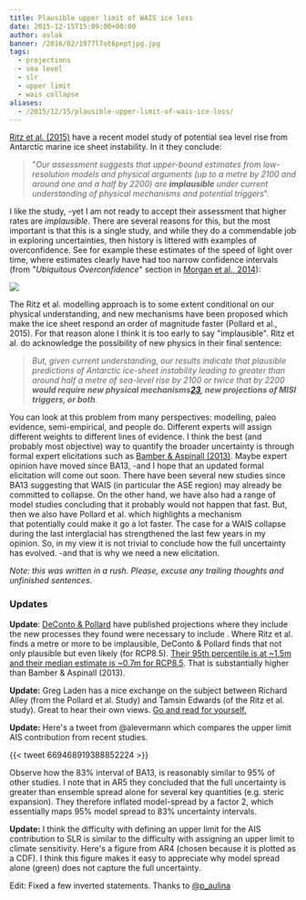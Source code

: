 ```yaml
---
title: Plausible upper limit of WAIS ice loss
date: 2015-12-15T15:09:00+00:00
author: aslak
banner: /2016/02/1977l7ot6peptjpg.jpg
tags:
  - projections
  - sea level
  - slr
  - upper limit
  - wais collapse
aliases:
  - /2015/12/15/plausible-upper-limit-of-wais-ice-loss/
---
```

[Ritz et al. (2015)](http://www.nature.com/nature/journal/vaop/ncurrent/full/nature16147.html) have a recent model study of potential sea level rise from Antarctic marine ice sheet instability. In it they conclude:

> "_Our assessment suggests that upper-bound estimates from low-resolution models and physical arguments (up to a metre by 2100 and around one and a half by 2200) are **implausible** under current understanding of physical mechanisms and potential triggers_".

I like the study, -yet I am not ready to accept their assessment that higher rates are _implausible_. There are several reasons for this, but the most important is that this is a single study, and while they do a commendable job in exploring uncertainties, then history is littered with examples of overconfidence. See for example these estimates of the speed of light over time, where estimates clearly have had too narrow confidence intervals (from "_Ubiquitous Overconfidence_" section in [Morgan et al., 2014](http://www.pnas.org/content/111/20/7176.full.pdf)):
  
![](/2016/02/speed_of_light.png)
  
The Ritz et al. modelling approach is to some extent conditional on our physical understanding, and new mechanisms have been proposed which make the ice sheet respond an order of magnitude faster (Pollard et al., 2015). For that reason alone I think it is too early to say "implausible". Ritz et al. do acknowledge the possibility of new physics in their final sentence:

> _But, given current understanding, our results indicate that plausible predictions of Antarctic ice-sheet instability leading to greater than around half a metre of sea-level rise by 2100 or twice that by 2200 **would require new physical mechanisms[23](http://www.nature.com/nature/journal/vaop/ncurrent/full/nature16147.html#ref23), new projections of MISI triggers, or both**._

You can look at this problem from many perspectives: modelling, paleo evidence, semi-empirical, and people do. Different experts will assign different weights to different lines of evidence. I think the best (and probably most objective) way to quantify the broader uncertainty is through formal expert elicitations such as [Bamber & Aspinall (2013)](/Home/Miscellaneous-Debris/icesheetcontributionsfrombamberaspinall). Maybe expert opinion have moved since BA13, -and I hope that an updated formal elicitation will come out soon. There have been several new studies since BA13 suggesting that WAIS (in particular the ASE region) may already be committed to collapse. On the other hand, we have also had a range of model studies concluding that it probably would not happen that fast. But, then we also have Pollard et al. which highlights a mechanism that potentially could make it go a lot faster. The case for a WAIS collapse during the last interglacial has strengthened the last few years in my opinion. So, in my view it is not trivial to conclude how the full uncertainty has evolved. -and that is why we need a new elicitation.

_Note: this was written in a rush. Please, excuse any trailing thoughts and unfinished sentences_.

### Updates

**Update**: [DeConto & Pollard](http://dx.doi.org/10.1038/nature17145) have published projections where they include the new processes they found were necessary to include . Where Ritz et al. finds a metre or more to be implausible, DeConto & Pollard finds that not only plausible but even likely (for RCP8.5). [Their 95th percentile is at ~1.5m and their median estimate is ~0.7m for RCP8.5](https://twitter.com/AGrinsted/status/715500044141666304). That is substantially higher than Bamber & Aspinall (2013).

**Update:** Greg Laden has a nice exchange on the subject between Richard Alley (from the Pollard et al. Study) and Tamsin Edwards (of the Ritz et al. study). Great to hear their own views. [Go and read for yourself.](http://scienceblogs.com/gregladen/2015/12/15/antarctic-ice-melting-tamsin-edwards-responds-to-richard-alley/)

**Update:** Here's a tweet from @alevermann which compares the upper limit AIS contribution from recent studies.

{{< tweet 669468919388852224 >}}


Observe how the 83% interval of BA13, is reasonably similar to 95% of other studies. I note that in AR5 they concluded that the full uncertainty is greater than ensemble spread alone for several key quantities (e.g. steric expansion). They therefore inflated model-spread by a factor 2, which essentially maps 95% model spread to 83% uncertainty intervals.

 

**[](https://www.ipcc.ch/publications_and_data/ar4/wg1/en/box-10-2-figure-2.html)Update:** I think the difficulty with defining an upper limit for the AIS contribution to SLR is similar to the difficulty with assigning an upper limit to climate sensitivity. Here's a figure from AR4 (chosen because it is plotted as a CDF). I think this figure makes it easy to appreciate why model spread alone (green) does not capture the full uncertainty.
  
Edit: Fixed a few inverted statements. Thanks to [@p_aulina](https://mobile.twitter.com/p_aulina)
